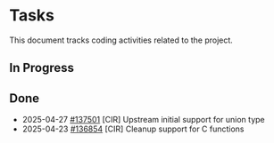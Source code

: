 # Tasks

This document tracks coding activities related to the project.

## In Progress

<!-- INPROGRESS-BEGIN -->
<!-- INPROGRESS-END -->

## Done

<!-- DONE-BEGIN -->
- 2025-04-27 [#137501](https://github.com/llvm/llvm-project/pull/137501) [CIR] Upstream initial support for union type
- 2025-04-23 [#136854](https://github.com/llvm/llvm-project/pull/136854) [CIR] Cleanup support for C functions
<!-- DONE-END -->
